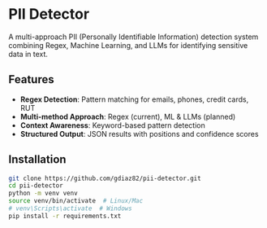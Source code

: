 # PII Detector

A multi-approach PII (Personally Identifiable Information) detection system combining Regex, Machine Learning, and LLMs for identifying sensitive data in text.

## Features

- **Regex Detection**: Pattern matching for emails, phones, credit cards, RUT
- **Multi-method Approach**: Regex (current), ML & LLMs (planned)
- **Context Awareness**: Keyword-based pattern detection
- **Structured Output**: JSON results with positions and confidence scores

## Installation

```bash
git clone https://github.com/gdiaz82/pii-detector.git
cd pii-detector
python -m venv venv
source venv/bin/activate  # Linux/Mac
# venv\Scripts\activate  # Windows
pip install -r requirements.txt
